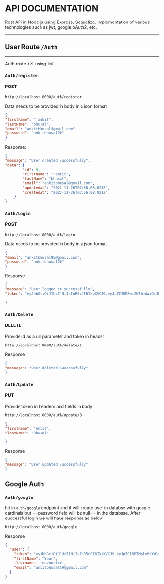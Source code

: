 # **API DOCUMENTATION**

Rest API in Node js using Express, Sequelize. Implementation of various technologies such as jwt, google oAuth2, etc.

---

## User Route `/Auth`  

---

Auth route `API` using `JWT`

### `Auth/register`

#### POST
`http://localhost:8000/auth/register`

Data needs to be provided in body in a json format

```json
{
"firstName": "'ankit",
"lastName": "bhusal",
"email": "ankitbhusal@gmail.com",
"password": "ankitbhusal20"
}
```

Response:

```json
{
"message": "User created successfully",
"data": {
		"id": 9,
		"firstName": "'ankit",
		"lastName": "bhusal",
		"email": "ankitbhusal@gmail.com",
		"updatedAt": "2022-11-26T07:56:08.028Z",
		"createdAt": "2022-11-26T07:56:08.028Z"
	}
}
```

### `Auth/Login`

#### POST
`http://localhost:8000/auth/login`

Data needs to be provided in body in a json format

```json
{
"email": "ankitbhusal95@gmail.com",
"password": "ankitbhusal20"
}
```


Response

```json
{
"message": "User logged in successfully",
"token": "eyJhbGciOiJIUzI1NiIsInR5cCI6IkpXVCJ9.eyJpZCI6MSwiZW1haWwiOiJhbmtpdGJodXNhbDk1QGdtYWlsLmNvbSIsImlhdCI6MTY2OTQ1MDI4MiwiZXhwIjoxNjY5NTM2NjgyfQ.YbmWUnd6KUwGseZPeTvY0zW-DwVIMvIeZCNlg8y4qfo"

}
```


### `Auth/Delete`

#### DELETE

Provide id as a url parameter and token in header

`http://localhost:8000/auth/delete/1`

Response

```json
{
"message": "User deleted successfully"
}
```


### `Auth/Update`

#### PUT

Provide token in headers and  fields in body 

`http://localhost:8000/auth/update/3`

```json
{
"firstName": "Ankit",
"lastName": "Bhusal"

}
```


Response
```json
{
"message": "User updated successfully"
}
```



## Google Auth
### `Auth/google`

hit in `auth/google` endpoint and it will create user in databse with google cardinals but ==password field will be null== in the database. After  successful login we will have response as below

`http://localhost:8000/auth/google`

Response
```json
{
  "user": {
    "token": "eyJhbGciOiJIUzI1NiIsInR5cCI6IkpXVCJ9.eyJpZCI6MTMsImVtYWlsIjoiYW5raXRiaHVzYWw1OUBnbWFpbC5jb20iLCJpYXQiOjE2Njk2NTA4OTgsImV4cCI6MTY2OTY1NDQ5OH0.JYZ3qYeycREHwwi1SFfMy3sd3p7qrp_huaWfcub4tZk",
    "firstName": "Your",
    "lastName": "Favourite",
	"email": "ankitbhusal59@gmail.com"
  }
}
```


